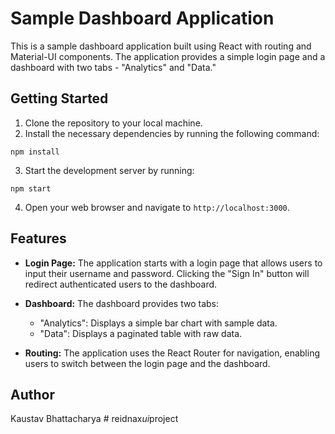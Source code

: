 # Sample Dashboard Application

This is a sample dashboard application built using React with routing and Material-UI components. The application provides a simple login page and a dashboard with two tabs - "Analytics" and "Data."

## Getting Started

1. Clone the repository to your local machine.
2. Install the necessary dependencies by running the following command:

```
npm install
```

3. Start the development server by running:

```
npm start
```

4. Open your web browser and navigate to `http://localhost:3000`.

## Features

- **Login Page:** The application starts with a login page that allows users to input their username and password. Clicking the "Sign In" button will redirect authenticated users to the dashboard.

- **Dashboard:** The dashboard provides two tabs:
  - "Analytics": Displays a simple bar chart with sample data.
  - "Data": Displays a paginated table with raw data.

- **Routing:** The application uses the React Router for navigation, enabling users to switch between the login page and the dashboard.

## Author

Kaustav Bhattacharya
#   r e i d n a x _ u i _ p r o j e c t  
 